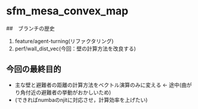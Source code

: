 # sfm_mesa_convex_map
##　ブランチの歴史
1. feature/agent-turning(リファクタリング)
2. perf/wall_dist_vec(今回：壁の計算方法を改良する)

## 今回の最終目的
- 主な壁と避難者の距離の計算方法をベクトル演算のみに変える ← 途中(曲がり角付近の避難者の挙動がおかしいため)
- (できればnumbaのnjitに対応させ，計算効率を上げたい)